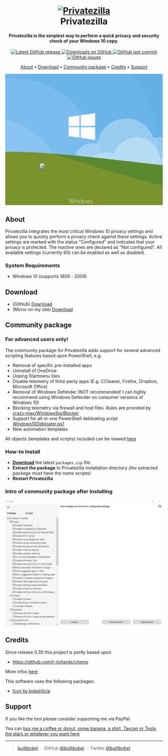 <h1 align="center">
  <br>
  <a href="http://www.builtbybel.com"><img src="https://github.com/builtbybel/privatezilla/blob/master/src/Privatezilla/icon.ico" alt="Privatezilla" width="200"></a>
  <br>
  Privatezilla
  <br>
</h1>
<h4 align="center">Privatezilla is the simplest way to perform a quick privacy and security check of your Windows 10 copy.
</h4>

<p align="center">
<a href="https://github.com/builtbybel/privatezilla/releases/latest" target="_blank">
<img alt="Latest GitHub release" src="https://img.shields.io/github/release/builtbybel/privatezilla.svg?style=flat-square" />
</a>
	
<a href="https://github.com/builtbybel/privatezilla/releases" target="_blank">
<img alt="Downloads on GitHub" src="https://img.shields.io/github/downloads/builtbybel/privatezilla/total.svg?style=flat-square" />
</a>

<a href="https://github.com/builtbybel/privatezilla/commits/master">
<img src="https://img.shields.io/github/last-commit/builtbybel/privatezilla.svg?style=flat-square&logo=github&logoColor=white"
alt="GitHub last commit">
<a href="https://github.com/builtbybel/burnbytes/issues">
<img src="https://img.shields.io/github/issues-raw/builtbybel/privatezilla.svg?style=flat-square&logo=github&logoColor=white"
alt="GitHub issues">   
  
</p>

<p align="center">
  <a href="#about">About</a> •
  <a href="#download">Download</a> •
  <a href="#community-package">Community package</a> •
  <a href="#credits">Credits</a> •
  <a href="#support">Support</a>
</p>

![intro](https://github.com/builtbybel/privatezilla/blob/master/assets/intro.gif)

## About

Privatezilla integrates the most critical Windows 10 privacy settings and allows you to quickly perform a privacy check against these settings. Active settings are marked with the status "Configured" and indicates that your privacy is protected. The inactive ones are declared as "Not configured". All available settings (currently 60) can be enabled as well as disabled.

### System Requirements

- Windows 10 (supports 1809 - 2009)

## Download

- (GitHub) [Download](https://github.com/builtbybel/privatezilla/releases)
- (Mirror on my site) [Download](https://www.builtbybel.com/privatezilla)

## Community package
### For advanced users only!

The community package for Privatezilla adds support for several advanced scripting features based upon PowerShell, e.g.
- Removal of specific pre-installed apps
- Uninstall of OneDrive 
- Unping Startmenu tiles 
- Disable telemetry of third-party apps (E.g. CCleaner, Firefox, Dropbox, Microsoft Office)
- Removal of Windows Defender (NOT recommended! I can highly recommend using Windows Defender on consumer versions of Windows 10)
- Blocking telemetry via firewall and host files. Rules are provided by [crazy-max/WindowsSpyBlocker](https://github.com/crazy-max/WindowsSpyBlocker)
- Support for all-in-one PowerShell debloating script [Windows10Debloater.ps1](https://github.com/Sycnex/Windows10Debloater) 
- New automation templates					  

All objects (templates and scripts) included can be viewed [here](https://github.com/builtbybel/privatezilla/tree/master/scripts)

### How-to Install
* **[Download](https://github.com/builtbybel/privatezilla/blob/master/scripts/packages.zip?raw=true)** the latest `packages.zip` file.
* **Extract the package** to Privatezilla installation directory 
   *(the extracted package must have the name scripts)*
* **Restart Privatezilla**

### Intro of community package after Installing

![community-package](https://github.com/builtbybel/privatezilla/blob/master/assets/community-pkg.gif)

## Credits

Since release 0.30 this project is partly based upon 

- https://github.com/t-richards/chemo

More infos [here](https://www.builtbybel.com/blog/12-company-announcements/39-spydish-becomes-privatezilla-open-source)

This software uses the following packages:

- [Icon by bokehlicia](https://iconarchive.com/show/captiva-icons-by-bokehlicia/preferences-system-icon.html)

## Support
If you like the tool please consider supporting me via PayPal.

You can [buy me a coffee or donut, some banana, a shirt, Taycan or Tesla, the stars or whatever you want here](https://www.paypal.com/cgi-bin/webscr?cmd=_donations&business=donate@builtbybel.com&lc=US&item_name=%20Builtbybel&no_note=0&cn=&currency_code=USD&bn=PP-DonationsBF:btn_donateCC_LG.gif:NonHosted)

---

> [builtbybel](https://www.builtbybel.com) &nbsp;&middot;&nbsp;
> GitHub [@builtbybel](https://github.com/builtbybel) &nbsp;&middot;&nbsp;
> Twitter [@builtbybel](https://twitter.com/builtbybel)
